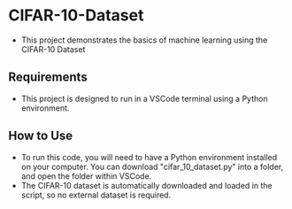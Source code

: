 # CIFAR-10-Dataset
- This project demonstrates the basics of machine 
learning using the CIFAR-10 Dataset

## Requirements
- This project is designed to run in a VSCode 
terminal using a Python environment.

## How to Use
- To run this code, you will need to have a Python 
environment installed on your computer. You can download "cifar_10_dataset.py" into a folder, and open the folder within VSCode.
- The CIFAR-10 dataset is automatically downloaded and loaded in the script, so no external dataset is required.